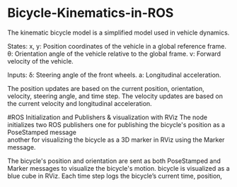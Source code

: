 # Bicycle-Kinematics-in-ROS


The kinematic bicycle model is a simplified model used in vehicle dynamics.

States:
x, y: Position coordinates of the vehicle in a global reference frame.
θ: Orientation angle of the vehicle relative to the global frame.
v: Forward velocity of the vehicle.

Inputs:
δ: Steering angle of the front wheels.
a: Longitudinal acceleration.


The position updates are based on the current position, orientation, velocity, steering angle, and time step.
The velocity updates are based on the current velocity and longitudinal acceleration.



#ROS Initialization and Publishers & visualization with RViz
The node initializes two ROS publishers
one for publishing the bicycle's position as a PoseStamped message  
another for visualizing the bicycle as a 3D marker in RViz using the Marker message.



The bicycle's position and orientation are sent as both PoseStamped and Marker messages to visualize the bicycle's motion.
bicycle is visualized as a blue cube in RViz.
Each time step logs the bicycle’s current time, position, 
